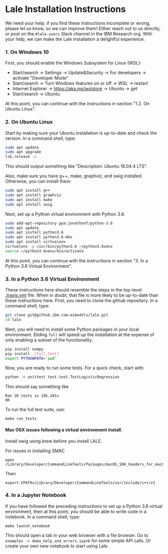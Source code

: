 # Lale Installation Instructions

We need your help: if you find these instructions incomplete or wrong,
please let us know, so we can improve them! Either reach out to us
directly, or post on the `#lale-users` Slack channel in the IBM
Research org. With your help, we can make the Lale installation
a delightful experience.

### 1. On Windows 10

First, you should enable the Windows Subsystem for Linux (WSL):

- Start/search -> Settings -> Update&Security -> For developers -> activate "Developer Mode"
- Start/search -> Turn Windows features on or off -> WSL -> restart
- Internet Explorer -> https://aka.ms/wslstore -> Ubuntu -> get
- Start/search -> Ubuntu

At this point, you can continue with the instructions in section
"1.2. On Ubuntu Linux".

### 2. On Ubuntu Linux

Start by making sure your Ubuntu installation is up-to-date and check
the version. In a command shell, type:

```bash
sudo apt update
sudo apt upgrade
lsb_release -a
```

This should output something like "Description: Ubuntu 16.04.4 LTS".

Also, make sure you have g++, make, graphviz, and swig installed. Otherwise, you can install them:
```bash
sudo apt install g++
sudo apt install graphviz
sudo apt install make
sudo apt install swig
```

Next, set up a Python virtual environment with Python 3.6.

```bash
sudo add-apt-repository ppa:jonathonf/python-3.6
sudo apt update
sudo apt install python3.6
sudo apt install python3.6-dev
sudo apt install virtualenv
virtualenv -p /usr/bin/python3.6 ~/python3.6venv
source ~/python3.6venv/bin/activate
```

At this point, you can continue with the instructions in section
"3. In a Python 3.6 Virtual Environment".

### 3. In a Python 3.6 Virtual Environment

These instructions here should resemble the steps in the top-level
[.travis.yml](../master/.travis.yml) file. When in doubt, that file is
more likely to be up-to-date than these instructions here. First, you
need to clone the github repository. In a command shell, type:

```bash
git clone git@github.ibm.com:aimodels/lale.git
cd lale
```

Next, you will need to install some Python packages in your local
environment. Eliding `full` will speed up the installation at the
expense of only enabling a subset of the functionality.

```bash
pip install numpy
pip install .[full,test]
export PYTHONPATH=`pwd`
```

Now, you are ready to run some tests. For a quick check, start with:

```bash
python -m unittest test.test.TestLogisticRegression
```

This should say something like

```
Ran 20 tests in 105.201s
OK
```

To run the full test suite, use:

```
make run_tests
```

#### Mac OSX issues following a virtual environment install.
Install swig using brew before you install LALE.

For issues in installing SMAC
```
open /Library/Developer/CommandLineTools/Packages/macOS_SDK_headers_for_macOS_10.14.pkg
```
Then
```
export CPATH=/Library/Developer/CommandLineTools/usr/include/c++/v1
```

### 4. In a Jupyter Notebook

If you have followed the preceding instructions to set up a Python 3.6
virtual environment, then at this point, you should be able to write
code in a notebook. In a command shell, type:

```
make launch_notebook
```

This should open a tab in your web browser with a file browser. Go to
`examples -> demo_help_and_errors.ipynb` for some simple API calls.
Or create your own new notebook to start using Lale.
